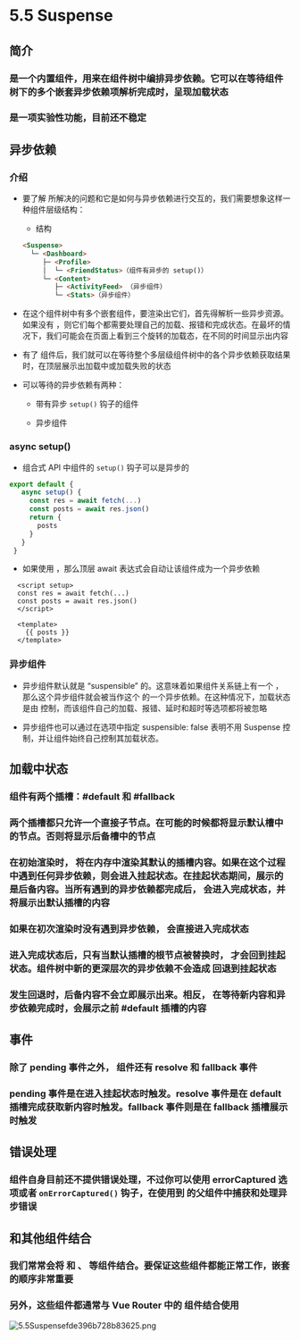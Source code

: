 # 5.5 Suspense

## 简介

###  是一个内置组件，用来在组件树中编排异步依赖。它可以在等待组件树下的多个嵌套异步依赖项解析完成时，呈现加载状态

###  是一项实验性功能，目前还不稳定

## 异步依赖

### 介绍

- 要了解  所解决的问题和它是如何与异步依赖进行交互的，我们需要想象这样一种组件层级结构：

	- 结构

	```html
  <Suspense>
	  └─ <Dashboard>
	     ├─ <Profile>
	     │  └─ <FriendStatus>（组件有异步的 setup()）
	     └─ <Content>
	        ├─ <ActivityFeed> （异步组件）
	        └─ <Stats>（异步组件）
  ```
- 在这个组件树中有多个嵌套组件，要渲染出它们，首先得解析一些异步资源。如果没有 ，则它们每个都需要处理自己的加载、报错和完成状态。在最坏的情况下，我们可能会在页面上看到三个旋转的加载态，在不同的时间显示出内容

- 有了  组件后，我们就可以在等待整个多层级组件树中的各个异步依赖获取结果时，在顶层展示出加载中或加载失败的状态

-  可以等待的异步依赖有两种：

	- 带有异步 `setup()` 钩子的组件

	- 异步组件

### async setup()

- 组合式 API 中组件的 `setup()` 钩子可以是异步的

 ```js
 export default {
    async setup() {
      const res = await fetch(...)
      const posts = await res.json()
      return {
        posts
      }
    }
  }
 ```
- 如果使用 ，那么顶层 await 表达式会自动让该组件成为一个异步依赖

```vue
  <script setup>
  const res = await fetch(...)
  const posts = await res.json()
  </script>
  
  <template>
    {{ posts }}
  </template>
```
### 异步组件

- 异步组件默认就是 “suspensible” 的。这意味着如果组件关系链上有一个 ，那么这个异步组件就会被当作这个  的一个异步依赖。在这种情况下，加载状态是由  控制，而该组件自己的加载、报错、延时和超时等选项都将被忽略

- 异步组件也可以通过在选项中指定 suspensible: false 表明不用 Suspense 控制，并让组件始终自己控制其加载状态。

## 加载中状态

###  组件有两个插槽：#default 和 #fallback

### 两个插槽都只允许一个直接子节点。在可能的时候都将显示默认槽中的节点。否则将显示后备槽中的节点

### 在初始渲染时， 将在内存中渲染其默认的插槽内容。如果在这个过程中遇到任何异步依赖，则会进入挂起状态。在挂起状态期间，展示的是后备内容。当所有遇到的异步依赖都完成后， 会进入完成状态，并将展示出默认插槽的内容

### 如果在初次渲染时没有遇到异步依赖， 会直接进入完成状态

### 进入完成状态后，只有当默认插槽的根节点被替换时， 才会回到挂起状态。组件树中新的更深层次的异步依赖不会造成  回退到挂起状态

### 发生回退时，后备内容不会立即展示出来。相反， 在等待新内容和异步依赖完成时，会展示之前 #default 插槽的内容

## 事件

### 除了 pending 事件之外， 组件还有 resolve 和 fallback 事件

### pending 事件是在进入挂起状态时触发。resolve 事件是在 default 插槽完成获取新内容时触发。fallback 事件则是在 fallback 插槽展示时触发

## 错误处理

###  组件自身目前还不提供错误处理，不过你可以使用 errorCaptured 选项或者 `onErrorCaptured()` 钩子，在使用到  的父组件中捕获和处理异步错误

## 和其他组件结合

### 我们常常会将  和 、 等组件结合。要保证这些组件都能正常工作，嵌套的顺序非常重要

### 另外，这些组件都通常与 Vue Router 中的  组件结合使用


![5.5Suspensefde396b728b83625.png](https://img.picgo.net/2024/02/10/5.5Suspensefde396b728b83625.png)